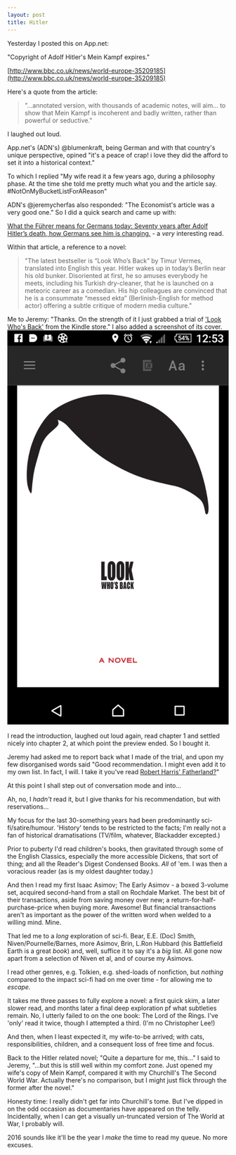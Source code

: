 ```yaml
---
layout: post
title: Hitler
---
```


Yesterday I posted this on App.net:

"Copyright of Adolf Hitler's Mein Kampf expires."

[http://www.bbc.co.uk/news/world-europe-35209185](http://www.bbc.co.uk/news/world-europe-35209185)

Here's a quote from the article:

> "…annotated version, with thousands of academic notes, will aim… to show that Mein Kampf is incoherent and badly written, rather than powerful or seductive."

I laughed out loud.

App.net's (ADN's) @blumenkraft, being German and with that country's unique perspective, opined "it's a peace of crap! i love they did the afford to set it into a historical context."

To which I replied "My wife read it a few years ago, during a philosophy phase. At the time she told me pretty much what you and the article say.  #NotOnMyBucketListForAReason"

ADN's @jeremycherfas also responded: "The Economist's article was a very good one."  So I did a quick search and came up with:

[What the Führer means for Germans today:  Seventy years after Adolf Hitler’s death, how Germans see him is changing.](http://www.economist.com/news/christmas-specials/21683971-seventy-years-after-adolf-hitlers-death-how-germans-see-him-changing-what) - a *very* interesting read.

Within that article, a reference to a novel:

> "The latest bestseller is “Look Who’s Back” by Timur Vermes, translated into English this year. Hitler wakes up in today’s Berlin near his old bunker. Disoriented at first, he so amuses everybody he meets, including his Turkish dry-cleaner, that he is launched on a meteoric career as a comedian. His hip colleagues are convinced that he is a consummate “messed ekta” (Berlinish-English for method actor) offering a subtle critique of modern media culture."

Me to Jeremy: "Thanks. On the strength of it I just grabbed a trial of ['Look Who's Back'](http://amzn.to/1OALVFc) from the Kindle store."  I also added a screenshot of its cover. [![Screenshot of its cover](/images/Hitler_novel.png)](/images/Hitler_novel.png)

I read the introduction, laughed out loud again, read chapter 1 and settled nicely into chapter 2, at which point the preview ended.  So I bought it.

Jeremy had asked me to report back what I made of the trial, and upon my few disorganised words said "Good recommendation. I might even add it to my own list. In fact, I will. I take it you've read [Robert Harris' Fatherland?](http://www.amazon.com/Fatherland-A-Novel-Robert-Harris/dp/0812977211?tag=duckduckgo-d-20)"

At this point I shall step out of conversation mode and into…

Ah, no, I *hadn't* read it, but I give thanks for his recommendation, but with reservations…

My focus for the last 30-something years had been predominantly sci-fi/satire/humour. 'History' tends to be restricted to the facts; I'm really not a fan of historical dramatisations (TV/film, whatever, Blackadder excepted.)

Prior to puberty I'd read children's books, then gravitated through some of the English Classics, especially the more accessible Dickens, that sort of thing; and all the Reader's Digest Condensed Books.  *All* of 'em.  I was then a voracious reader (as is my oldest daughter today.)

And then I read my first Isaac Asimov; The Early Asimov - a boxed 3-volume set, acquired second-hand from a stall on Rochdale Market.  The best bit of their transactions, aside from saving money over new; a return-for-half-purchase-price when buying more.  Awesome!  But financial transactions aren't as important as the power of the written word when welded to a willing mind.  Mine.

That led me to a *long* exploration of sci-fi.  Bear, E.E. (Doc) Smith, Niven/Pournelle/Barnes, more Asimov, Brin, L.Ron Hubbard (his Battlefield Earth is a great *book*) and, well, suffice it to say it's a *big* list.  All gone now apart from a selection of Niven et al, and of course my Asimovs.

I read other genres, e.g. Tolkien, e.g. shed-loads of nonfiction, but *nothing* compared to the impact sci-fi had on me over time - for allowing me to *escape.*

It takes me three passes to fully explore a novel: a first quick skim, a later slower read, and months later a final deep exploration pf what subtleties remain.  No, I utterly failed to on the one book: The Lord of the Rings.  I've 'only' read it twice, though I attempted a third.  (I'm no Christopher Lee!)

And then, when I least expected it, my wife-to-be arrived; with cats, responsibilities, children, and a consequent loss of free time and focus.

Back to the Hitler related novel; "Quite a departure for me, this…" I said to Jeremy, "…but this is still well within my comfort zone. Just opened my wife's copy of Mein Kampf, compared it with my Churchill's The Second World War.  Actually there's no comparison, but I might just flick through the former after the novel."

Honesty time: I really didn't get far into Churchill's tome.  But I've dipped in on the odd occasion as documentaries have appeared on the telly.  Incidentally, when I can get a visually un-truncated version of The World at War, I probably will.

2016 sounds like it'll be the year I *make* the time to read my queue.  No more excuses.